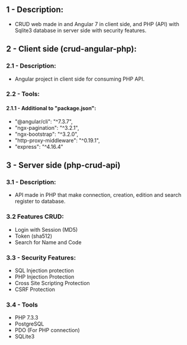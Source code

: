 ## 1 - Description:
- CRUD web made in and Angular 7 in client side, and PHP (API) with Sqlite3 database in server side with security features.

## 2 - Client side (crud-angular-php):

### 2.1 - Description:
- Angular project in client side for consuming PHP API.

### 2.2 - Tools:

#### 2.1.1 - Additional to "package.json":
- "@angular/cli": "^7.3.7",
- "ngx-pagination": "^3.2.1",
- "ngx-bootstrap": "^3.2.0",
- "http-proxy-middleware": "^0.19.1",
- "express": "^4.16.4"

## 3 - Server side (php-crud-api) 

### 3.1 - Description:
- API made in PHP that make connection, creation, edition and search register to database.

### 3.2 Features CRUD:

- Login with Session (MD5)
- Token (sha512)
- Search for Name and Code

### 3.3 - Security Features:

- SQL Injection protection
- PHP Injection Protection
- Cross Site Scripting Protection
- CSRF Protection

### 3.4 - Tools

- PHP 7.3.3
- PostgreSQL
- PDO (For PHP connection)
- SQLite3
